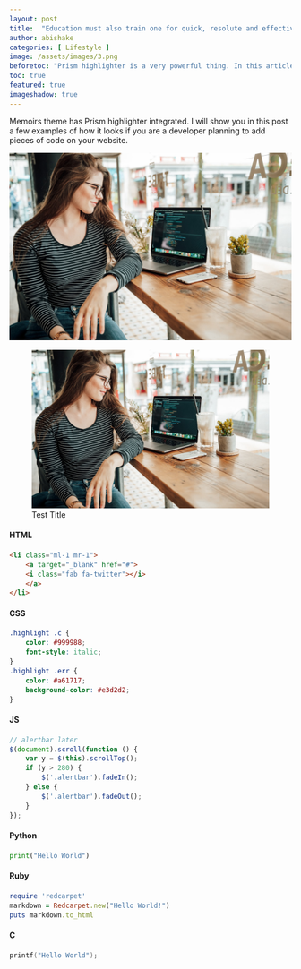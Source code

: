 ```yaml
---
layout: post
title:  "Education must also train one for quick, resolute and effective thinking."
author: abishake
categories: [ Lifestyle ]
image: /assets/images/3.png
beforetoc: "Prism highlighter is a very powerful thing. In this article I'm going to show you what you can actually do with it, some tricks and tips while editing your post. Tocs is also enabled as you can see in summary."
toc: true
featured: true
imageshadow: true
---
```

Memoirs theme has Prism highlighter integrated. I will show you in this post a few examples of how it looks if you are a developer planning to add pieces of code on your website.

![Yoyo](/assets/images/3.jpg "Test Title")

<figure>
    <img src="/assets/images/3.jpg"/>
    <figurecaption>
        Test Title
    </figurecaption>
</figure>

#### HTML

```html
<li class="ml-1 mr-1">
    <a target="_blank" href="#">
    <i class="fab fa-twitter"></i>
    </a>
</li>
```

#### CSS

```css
.highlight .c {
    color: #999988;
    font-style: italic; 
}
.highlight .err {
    color: #a61717;
    background-color: #e3d2d2; 
}
```

#### JS

```js
// alertbar later
$(document).scroll(function () {
    var y = $(this).scrollTop();
    if (y > 280) {
        $('.alertbar').fadeIn();
    } else {
        $('.alertbar').fadeOut();
    }
});
```

#### Python

```python
print("Hello World")
```

#### Ruby

```ruby
require 'redcarpet'
markdown = Redcarpet.new("Hello World!")
puts markdown.to_html
```

#### C

```c
printf("Hello World");
```